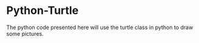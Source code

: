 # Python-Turtle
The python code presented here will use the turtle class in python to draw some pictures.
